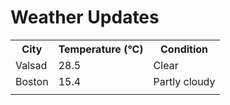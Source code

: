 # Weather Updates

<!-- WEATHER-UPDATE-START -->
<table><tr><th>City</th><th>Temperature (°C)</th><th>Condition</th></tr><tr><td>Valsad</td><td>28.5</td><td>Clear</td></tr><tr><td>Boston</td><td>15.4</td><td>Partly cloudy</td></tr><tr><td></td><td></td><td></td></tr></table>
<!-- WEATHER-UPDATE-END -->
